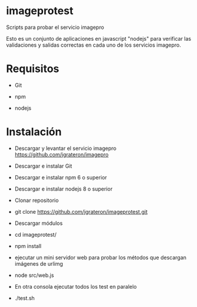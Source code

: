 # imageprotest
Scripts para probar el servicio imagepro

Esto es un conjunto de aplicaciones en javascript "nodejs" para verificar las validaciones y salidas correctas en cada uno de los servicios imagepro.

# Requisitos

- Git

- npm

- nodejs

# Instalación

- Descargar y levantar el servicio imagepro https://github.com/jgrateron/imagepro

- Descargar e instalar Git

- Descargar e instalar npm 6 o superior

- Descargar e instalar nodejs 8 o superior

- Clonar repositorio

- git clone https://github.com/jgrateron/imageprotest.git

- Descargar módulos
- cd imageprotest/
- npm install

- ejecutar un mini servidor web para probar los métodos que descargan imágenes de urlimg

- node src/web.js

- En otra consola ejecutar todos los test en paralelo

- ./test.sh
